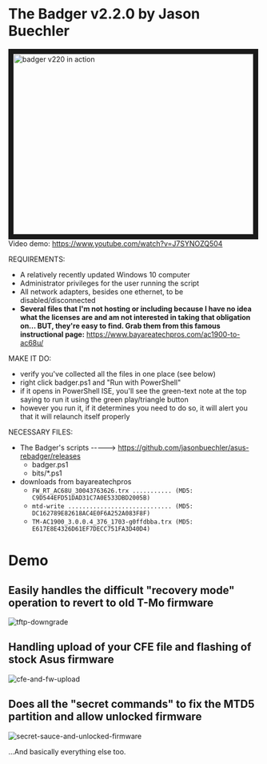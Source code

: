 # The Badger v2.2.0 by Jason Buechler

<a href="http://www.youtube.com/watch?feature=player_embedded&v=J7SYNOZQ504" target="_blank"><img src="https://github.com/jasonbuechler/asus-rebadger/blob/master/github_resources/youtube-thumb.png?raw=true" alt="badger v220 in action" width="480" height="360" border="10" /></a>
Video demo: https://www.youtube.com/watch?v=J7SYNOZQ504

REQUIREMENTS:
* A relatively recently updated Windows 10 computer
* Administrator privileges for the user running the script
* All network adapters, besides one ethernet, to be disabled/disconnected
* __Several files that I'm not hosting or including because I have no idea what the licenses are and am not interested in taking that obligation on... BUT, they're easy to find. Grab them from this famous instructional page:__ https://www.bayareatechpros.com/ac1900-to-ac68u/

MAKE IT DO:
* verify you've collected all the files in one place (see below)
* right click badger.ps1 and "Run with PowerShell"
* if it opens in PowerShell ISE, you'll see the green-text note at the top saying to run it using the green play/triangle button
* however you run it, if it determines you need to do so, it will alert you that it will relaunch itself properly 
 
NECESSARY FILES: 
* The Badger's scripts -----> https://github.com/jasonbuechler/asus-rebadger/releases
  * badger.ps1 
  * bits/*.ps1 
* downloads from bayareatechpros
  * ``FW_RT_AC68U_30043763626.trx ........... (MD5: C9D544EFD51DAD31C7A0E533DBD2005B)`` 
  * ``mtd-write ............................. (MD5: DC162789E82618AC4E0F6A252A083F8F)`` 
  * ``TM-AC1900_3.0.0.4_376_1703-g0ffdbba.trx (MD5: E617E8E4326D61EF7DECC751FA3D40D4)`` 


# Demo

## Easily handles the difficult "recovery mode" operation to revert to old T-Mo firmware
![tftp-downgrade](https://github.com/jasonbuechler/asus-rebadger/blob/master/github_resources/badger220-tftp-downgrade.gif?raw=true)

## Handling upload of your CFE file and flashing of stock Asus firmware
![cfe-and-fw-upload](https://github.com/jasonbuechler/asus-rebadger/blob/master/github_resources/badger220-cfe-and-fw-upload.gif?raw=true)

## Does all the "secret commands" to fix the MTD5 partition and allow unlocked firmware
![secret-sauce-and-unlocked-firmware](https://github.com/jasonbuechler/asus-rebadger/blob/master/github_resources/badger220-secret-sauce-and-unlocked-firmware.gif?raw=true)

...And basically everything else too.
